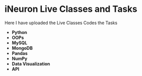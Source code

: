 # iNeuron Live Classes and Tasks

Here I have uploaded the Live Classes Codes the Tasks

* **Python**
* **OOPs**
* **MySQL**
* **MongoDB**
* **Pandas**
* **NumPy**
* **Data Visualization**
* **API**
